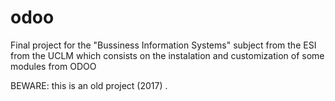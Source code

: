 # odoo
Final project for the "Bussiness Information Systems" subject from the ESI from the UCLM which consists on the instalation and customization of some modules from ODOO

BEWARE: this is an old project (2017)
.
